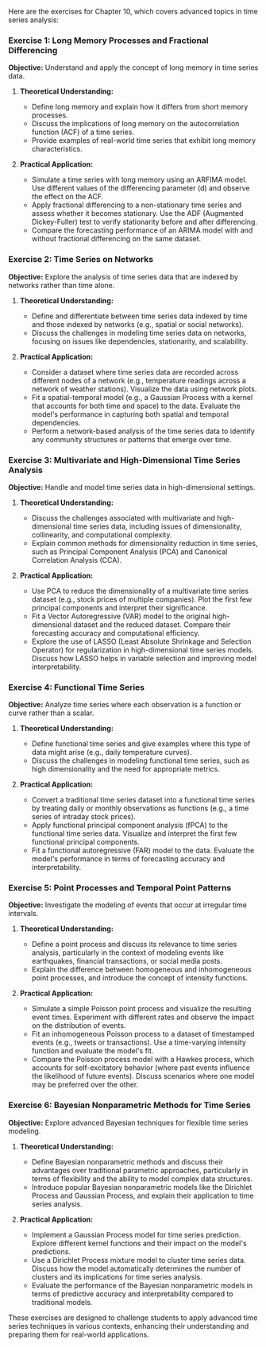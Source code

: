 Here are the exercises for Chapter 10, which covers advanced topics in time series analysis:

### Exercise 1: Long Memory Processes and Fractional Differencing
**Objective:** Understand and apply the concept of long memory in time series data.

1. **Theoretical Understanding:**
   - Define long memory and explain how it differs from short memory processes.
   - Discuss the implications of long memory on the autocorrelation function (ACF) of a time series.
   - Provide examples of real-world time series that exhibit long memory characteristics.

2. **Practical Application:**
   - Simulate a time series with long memory using an ARFIMA model. Use different values of the differencing parameter \(d\) and observe the effect on the ACF.
   - Apply fractional differencing to a non-stationary time series and assess whether it becomes stationary. Use the ADF (Augmented Dickey-Fuller) test to verify stationarity before and after differencing.
   - Compare the forecasting performance of an ARIMA model with and without fractional differencing on the same dataset.

### Exercise 2: Time Series on Networks
**Objective:** Explore the analysis of time series data that are indexed by networks rather than time alone.

1. **Theoretical Understanding:**
   - Define and differentiate between time series data indexed by time and those indexed by networks (e.g., spatial or social networks).
   - Discuss the challenges in modeling time series data on networks, focusing on issues like dependencies, stationarity, and scalability.

2. **Practical Application:**
   - Consider a dataset where time series data are recorded across different nodes of a network (e.g., temperature readings across a network of weather stations). Visualize the data using network plots.
   - Fit a spatial-temporal model (e.g., a Gaussian Process with a kernel that accounts for both time and space) to the data. Evaluate the model's performance in capturing both spatial and temporal dependencies.
   - Perform a network-based analysis of the time series data to identify any community structures or patterns that emerge over time.

### Exercise 3: Multivariate and High-Dimensional Time Series Analysis
**Objective:** Handle and model time series data in high-dimensional settings.

1. **Theoretical Understanding:**
   - Discuss the challenges associated with multivariate and high-dimensional time series data, including issues of dimensionality, collinearity, and computational complexity.
   - Explain common methods for dimensionality reduction in time series, such as Principal Component Analysis (PCA) and Canonical Correlation Analysis (CCA).

2. **Practical Application:**
   - Use PCA to reduce the dimensionality of a multivariate time series dataset (e.g., stock prices of multiple companies). Plot the first few principal components and interpret their significance.
   - Fit a Vector Autoregressive (VAR) model to the original high-dimensional dataset and the reduced dataset. Compare their forecasting accuracy and computational efficiency.
   - Explore the use of LASSO (Least Absolute Shrinkage and Selection Operator) for regularization in high-dimensional time series models. Discuss how LASSO helps in variable selection and improving model interpretability.

### Exercise 4: Functional Time Series
**Objective:** Analyze time series where each observation is a function or curve rather than a scalar.

1. **Theoretical Understanding:**
   - Define functional time series and give examples where this type of data might arise (e.g., daily temperature curves).
   - Discuss the challenges in modeling functional time series, such as high dimensionality and the need for appropriate metrics.

2. **Practical Application:**
   - Convert a traditional time series dataset into a functional time series by treating daily or monthly observations as functions (e.g., a time series of intraday stock prices).
   - Apply functional principal component analysis (fPCA) to the functional time series data. Visualize and interpret the first few functional principal components.
   - Fit a functional autoregressive (FAR) model to the data. Evaluate the model's performance in terms of forecasting accuracy and interpretability.

### Exercise 5: Point Processes and Temporal Point Patterns
**Objective:** Investigate the modeling of events that occur at irregular time intervals.

1. **Theoretical Understanding:**
   - Define a point process and discuss its relevance to time series analysis, particularly in the context of modeling events like earthquakes, financial transactions, or social media posts.
   - Explain the difference between homogeneous and inhomogeneous point processes, and introduce the concept of intensity functions.

2. **Practical Application:**
   - Simulate a simple Poisson point process and visualize the resulting event times. Experiment with different rates and observe the impact on the distribution of events.
   - Fit an inhomogeneous Poisson process to a dataset of timestamped events (e.g., tweets or transactions). Use a time-varying intensity function and evaluate the model's fit.
   - Compare the Poisson process model with a Hawkes process, which accounts for self-excitatory behavior (where past events influence the likelihood of future events). Discuss scenarios where one model may be preferred over the other.

### Exercise 6: Bayesian Nonparametric Methods for Time Series
**Objective:** Explore advanced Bayesian techniques for flexible time series modeling.

1. **Theoretical Understanding:**
   - Define Bayesian nonparametric methods and discuss their advantages over traditional parametric approaches, particularly in terms of flexibility and the ability to model complex data structures.
   - Introduce popular Bayesian nonparametric models like the Dirichlet Process and Gaussian Process, and explain their application to time series analysis.

2. **Practical Application:**
   - Implement a Gaussian Process model for time series prediction. Explore different kernel functions and their impact on the model's predictions.
   - Use a Dirichlet Process mixture model to cluster time series data. Discuss how the model automatically determines the number of clusters and its implications for time series analysis.
   - Evaluate the performance of the Bayesian nonparametric models in terms of predictive accuracy and interpretability compared to traditional models.

These exercises are designed to challenge students to apply advanced time series techniques in various contexts, enhancing their understanding and preparing them for real-world applications.
